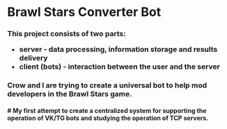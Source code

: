 <h1>Brawl Stars Converter Bot</h1>
<h3>This project consists of two parts:
<ul>
  <li>server - data processing, information storage and results delivery</li>
  <li>client (bots) - interaction between the user and the server</li>
</ul>
</h3>
<h3>Crow and I are trying to create a universal bot to help mod developers in the Brawl Stars game.</h3>
<h4># My first attempt to create a centralized system for supporting the operation of VK/TG bots and studying the operation of TCP servers.</h4>
